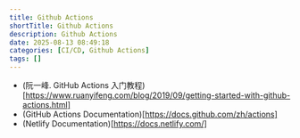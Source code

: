 ```yaml
---
title: Github Actions
shortTitle: Github Actions
description: Github Actions
date: 2025-08-13 08:49:18
categories: [CI/CD, Github Actions]
tags: []
---
```


- (阮一峰. GitHub Actions 入门教程)[https://www.ruanyifeng.com/blog/2019/09/getting-started-with-github-actions.html]
- (GitHub Actions Documentation)[https://docs.github.com/zh/actions]
- (Netlify Documentation)[https://docs.netlify.com/]
